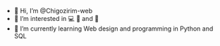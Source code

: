 - 👋 Hi, I’m @Chigozirim-web
- 👀 I’m interested in :computer: :dancer: and :dress:
- 🌱 I’m currently learning Web design and programming in Python and SQL

<!---
Chigozirim-web/Chigozirim-web is a ✨ special ✨ repository because its `README.md` (this file) appears on your GitHub profile.
You can click the Preview link to take a look at your changes.
--->
